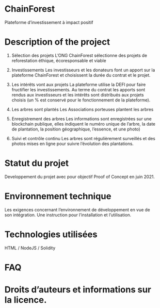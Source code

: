 # ChainForest
Plateforme d’investissement à impact positif

# Description of the project
1. Sélection des projets 
L’ONG ChainForest sélectionne des projets de reforestation éthique, écoresponsable et viable

2. Investissements 
Les investisseurs et les donateurs font un apport sur la plateforme ChainForest et choisissent la durée du contrat et le projet.

3. Les intérêts vont aux projets
La plateforme utilise la DEFI pour faire fructifier les investissements.
Au terme du contrat les apports sont rendus aux investisseurs et les intérêts sont distribués aux projets choisis (un % est conservé pour le fonctionnement de la plateforme).

4. Les arbres sont plantés
Les Associations porteuses plantent les arbres

5. Enregistrement des arbres
Les informations sont enregistrées sur une blockchain publique, elles indiquent le numéro unique de l’arbre, la date de plantation, la position géographique, l’essence, et une photo)

6. Suivi et contrôle continu
Les arbres sont régulièrement surveillés et des photos mises en ligne pour suivre l’évolution des plantations.

# Statut du projet
Developpement du projet avec pour objectif Proof of Concept en juin 2021.

# Environnement technique


Les exigences concernant l’environnement de développement en vue de son intégration.
Une instruction pour l’installation et l’utilisation.

# Technologies utilisées
HTML / NodeJS / Solidity


# FAQ


# Droits d’auteurs et informations sur la licence.
